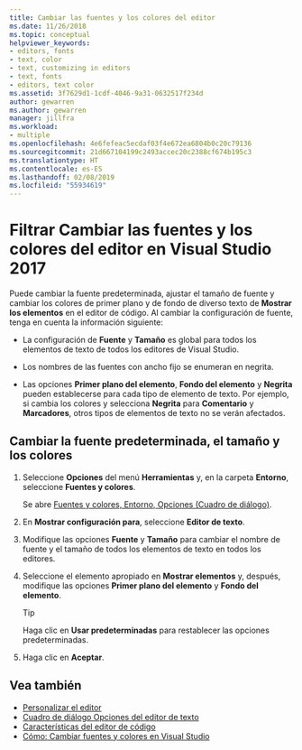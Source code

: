```yaml
---
title: Cambiar las fuentes y los colores del editor
ms.date: 11/26/2018
ms.topic: conceptual
helpviewer_keywords:
- editors, fonts
- text, color
- text, customizing in editors
- text, fonts
- editors, text color
ms.assetid: 3f7629d1-1cdf-4046-9a31-0632517f234d
author: gewarren
ms.author: gewarren
manager: jillfra
ms.workload:
- multiple
ms.openlocfilehash: 4e6fefeac5ecdaf03f4e672ea6804b0c20c79136
ms.sourcegitcommit: 21d667104199c2493accec20c2388cf674b195c3
ms.translationtype: HT
ms.contentlocale: es-ES
ms.lasthandoff: 02/08/2019
ms.locfileid: "55934619"
---
```

# <a name="how-to-change-fonts-and-colors-for-the-editor-in-visual-studio-2017"></a>Filtrar Cambiar las fuentes y los colores del editor en Visual Studio 2017

Puede cambiar la fuente predeterminada, ajustar el tamaño de fuente y cambiar los colores de primer plano y de fondo de diverso texto de **Mostrar los elementos** en el editor de código. Al cambiar la configuración de fuente, tenga en cuenta la información siguiente:

- La configuración de **Fuente** y **Tamaño** es global para todos los elementos de texto de todos los editores de Visual Studio.

- Los nombres de las fuentes con ancho fijo se enumeran en negrita.

- Las opciones **Primer plano del elemento**, **Fondo del elemento** y **Negrita** pueden establecerse para cada tipo de elemento de texto. Por ejemplo, si cambia los colores y selecciona **Negrita** para **Comentario** y **Marcadores**, otros tipos de elementos de texto no se verán afectados.

## <a name="change-the-default-font-face-size-and-colors"></a>Cambiar la fuente predeterminada, el tamaño y los colores

1.  Seleccione **Opciones** del menú **Herramientas** y, en la carpeta **Entorno**, seleccione **Fuentes y colores**.

     Se abre [Fuentes y colores, Entorno, Opciones (Cuadro de diálogo)](../../ide/reference/fonts-and-colors-environment-options-dialog-box.md).

2.  En **Mostrar configuración para**, seleccione **Editor de texto**.

3.  Modifique las opciones **Fuente** y **Tamaño** para cambiar el nombre de fuente y el tamaño de todos los elementos de texto en todos los editores.

4.  Seleccione el elemento apropiado en **Mostrar elementos** y, después, modifique las opciones **Primer plano del elemento** y **Fondo del elemento**.

    > [!TIP]
    > Haga clic en **Usar predeterminadas** para restablecer las opciones predeterminadas.

5.  Haga clic en **Aceptar**.

## <a name="see-also"></a>Vea también

- [Personalizar el editor](../../ide/customizing-the-editor.md)
- [Cuadro de diálogo Opciones del editor de texto](../../ide/reference/text-editor-options-dialog-box.md)
- [Características del editor de código](../../ide/writing-code-in-the-code-and-text-editor.md)
- [Cómo: Cambiar fuentes y colores en Visual Studio](../../ide/how-to-change-fonts-and-colors-in-visual-studio.md)

